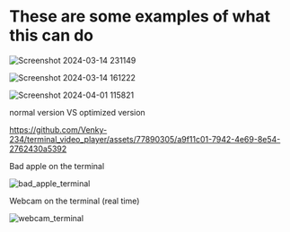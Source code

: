 # These are some examples of what this can do

![Screenshot 2024-03-14 231149](https://github.com/Venky-234/terminal_video_player/assets/77890305/e5da5dd3-dbe7-4ec5-a952-ee73497a8dbc)

![Screenshot 2024-03-14 161222](https://github.com/Venky-234/terminal_video_player/assets/77890305/97531189-8842-494b-80f0-6eaefa89d128)


![Screenshot 2024-04-01 115821](https://github.com/Venky-234/terminal_video_player/assets/77890305/1fc596e9-fa9b-4035-87d1-2e396e3032be)



normal version VS optimized version




https://github.com/Venky-234/terminal_video_player/assets/77890305/a9f11c01-7942-4e69-8e54-2762430a5392



Bad apple on the terminal



![bad_apple_terminal](https://github.com/Venky-234/terminal_video_player/assets/77890305/3a952a25-0d58-44c7-a4fd-6b141362d13a)

Webcam on the terminal (real time)



![webcam_terminal](https://github.com/Venky-234/terminal_video_player/assets/77890305/13f3906c-d86e-4353-a57f-f3e1118b1889)



